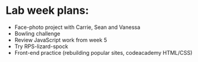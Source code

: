 # Lab week plans:

- Face-photo project with Carrie, Sean and Vanessa
- Bowling challenge
- Review JavaScript work from week 5
- Try RPS-lizard-spock
- Front-end practice (rebuilding popular sites, codeacademy HTML/CSS)